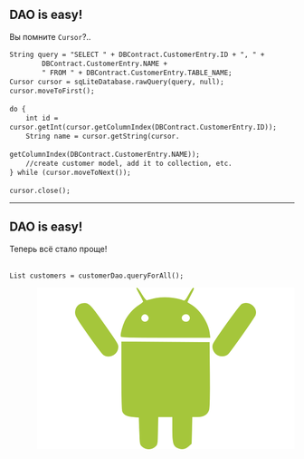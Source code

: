 ## DAO is easy!

Вы помните `Cursor`?..

```
String query = "SELECT " + DBContract.CustomerEntry.ID + ", " +
        DBContract.CustomerEntry.NAME +
        " FROM " + DBContract.CustomerEntry.TABLE_NAME;
Cursor cursor = sqLiteDatabase.rawQuery(query, null);
cursor.moveToFirst();

do {
    int id = cursor.getInt(cursor.getColumnIndex(DBContract.CustomerEntry.ID));
    String name = cursor.getString(cursor.
                                getColumnIndex(DBContract.CustomerEntry.NAME));
    //create customer model, add it to collection, etc.
} while (cursor.moveToNext());

cursor.close();
```

<!-- .element: class="fragment" data-fragment-index="1" -->

------

## DAO is easy!

Теперь всё стало проще!

<pre><code class = "java large" data-trim data-noescape>
List<Customer> customers = customerDao.queryForAll();
</code></pre>

<img style="float: right" src="lecture/storage/img/happy_droid.png">
<!-- .element: class="fragment" data-fragment-index="1" -->